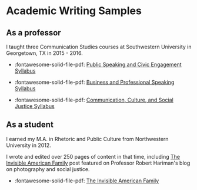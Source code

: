 # Academic Writing Samples

## As a professor

I taught three Communication Studies courses at Southwestern University in Georgetown, TX in 2015 - 2016.

  - :fontawesome-solid-file-pdf: [Public Speaking and Civic Engagement Syllabus](assets/public_speaking_syllabus.pdf)

  - :fontawesome-solid-file-pdf: [Business and Professional Speaking Syllabus](assets/business_professional_speaking.pdf)

  - :fontawesome-solid-file-pdf: [Communication, Culture, and Social Justice Syllabus](assets/southwestern_syllabus.pdf)

## As a student

I earned my M.A. in Rhetoric and Public Culture from Northwestern University in 2012.

I wrote and edited over 250 pages of content in that time, including [The Invisible American Family](http://www.nocaptionneeded.com/2011/06/the-invisible-american-family/) post featured on Professor Robert Hariman's blog on photography and social justice.

- :fontawesome-solid-file-pdf: [The Invisible American Family](assets/no-caption-needed.pdf)
